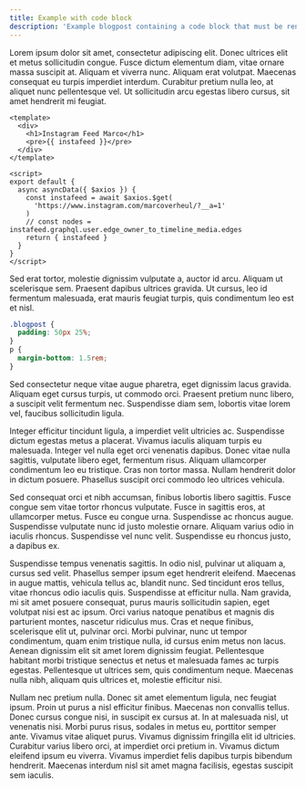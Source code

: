 ```yaml
---
title: Example with code block
description: 'Example blogpost containing a code block that must be rendered with syntax highlighting'
---
```


Lorem ipsum dolor sit amet, consectetur adipiscing elit. Donec ultrices elit et metus sollicitudin congue. Fusce dictum elementum diam, vitae ornare massa suscipit at. Aliquam et viverra nunc. Aliquam erat volutpat. Maecenas consequat eu turpis imperdiet interdum. Curabitur pretium nulla leo, at aliquet nunc pellentesque vel. Ut sollicitudin arcu egestas libero cursus, sit amet hendrerit mi feugiat.

```vue
<template>
  <div>
    <h1>Instagram Feed Marco</h1>
    <pre>{{ instafeed }}</pre>
  </div>
</template>

<script>
export default {
  async asyncData({ $axios }) {
    const instafeed = await $axios.$get(
      'https://www.instagram.com/marcoverheul/?__a=1'
    )
    // const nodes = instafeed.graphql.user.edge_owner_to_timeline_media.edges
    return { instafeed }
  }
}
</script>
```

Sed erat tortor, molestie dignissim vulputate a, auctor id arcu. Aliquam ut scelerisque sem. Praesent dapibus ultrices gravida. Ut cursus, leo id fermentum malesuada, erat mauris feugiat turpis, quis condimentum leo est et nisl.

```css
.blogpost {
  padding: 50px 25%;
}
p {
  margin-bottom: 1.5rem;
}
```

Sed consectetur neque vitae augue pharetra, eget dignissim lacus gravida. Aliquam eget cursus turpis, ut commodo orci. Praesent pretium nunc libero, a suscipit velit fermentum nec. Suspendisse diam sem, lobortis vitae lorem vel, faucibus sollicitudin ligula.

Integer efficitur tincidunt ligula, a imperdiet velit ultricies ac. Suspendisse dictum egestas metus a placerat. Vivamus iaculis aliquam turpis eu malesuada. Integer vel nulla eget orci venenatis dapibus. Donec vitae nulla sagittis, vulputate libero eget, fermentum risus. Aliquam ullamcorper condimentum leo eu tristique. Cras non tortor massa. Nullam hendrerit dolor in dictum posuere. Phasellus suscipit orci commodo leo ultrices vehicula.

Sed consequat orci et nibh accumsan, finibus lobortis libero sagittis. Fusce congue sem vitae tortor rhoncus vulputate. Fusce in sagittis eros, at ullamcorper metus. Fusce eu congue urna. Suspendisse ac rhoncus augue. Suspendisse vulputate nunc id justo molestie ornare. Aliquam varius odio in iaculis rhoncus. Suspendisse vel nunc velit. Suspendisse eu rhoncus justo, a dapibus ex.

Suspendisse tempus venenatis sagittis. In odio nisl, pulvinar ut aliquam a, cursus sed velit. Phasellus semper ipsum eget hendrerit eleifend. Maecenas in augue mattis, vehicula tellus ac, blandit nunc. Sed tincidunt eros tellus, vitae rhoncus odio iaculis quis. Suspendisse at efficitur nulla. Nam gravida, mi sit amet posuere consequat, purus mauris sollicitudin sapien, eget volutpat nisi est ac ipsum. Orci varius natoque penatibus et magnis dis parturient montes, nascetur ridiculus mus. Cras et neque finibus, scelerisque elit ut, pulvinar orci. Morbi pulvinar, nunc ut tempor condimentum, quam enim tristique nulla, id cursus enim metus non lacus. Aenean dignissim elit sit amet lorem dignissim feugiat. Pellentesque habitant morbi tristique senectus et netus et malesuada fames ac turpis egestas. Pellentesque ut ultrices sem, quis condimentum neque. Maecenas nulla nibh, aliquam quis ultrices et, molestie efficitur nisi.

Nullam nec pretium nulla. Donec sit amet elementum ligula, nec feugiat ipsum. Proin ut purus a nisl efficitur finibus. Maecenas non convallis tellus. Donec cursus congue nisi, in suscipit ex cursus at. In at malesuada nisl, ut venenatis nisi. Morbi purus risus, sodales in metus eu, porttitor semper ante. Vivamus vitae aliquet purus. Vivamus dignissim fringilla elit id ultricies. Curabitur varius libero orci, at imperdiet orci pretium in. Vivamus dictum eleifend ipsum eu viverra. Vivamus imperdiet felis dapibus turpis bibendum hendrerit. Maecenas interdum nisl sit amet magna facilisis, egestas suscipit sem iaculis.
